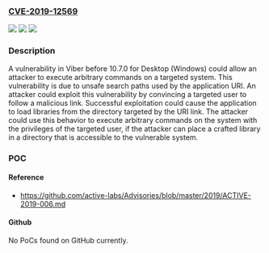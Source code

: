 ### [CVE-2019-12569](https://cve.mitre.org/cgi-bin/cvename.cgi?name=CVE-2019-12569)
![](https://img.shields.io/static/v1?label=Product&message=n%2Fa&color=blue)
![](https://img.shields.io/static/v1?label=Version&message=n%2Fa&color=blue)
![](https://img.shields.io/static/v1?label=Vulnerability&message=n%2Fa&color=brighgreen)

### Description

A vulnerability in Viber before 10.7.0 for Desktop (Windows) could allow an attacker to execute arbitrary commands on a targeted system. This vulnerability is due to unsafe search paths used by the application URI. An attacker could exploit this vulnerability by convincing a targeted user to follow a malicious link. Successful exploitation could cause the application to load libraries from the directory targeted by the URI link. The attacker could use this behavior to execute arbitrary commands on the system with the privileges of the targeted user, if the attacker can place a crafted library in a directory that is accessible to the vulnerable system.

### POC

#### Reference
- https://github.com/active-labs/Advisories/blob/master/2019/ACTIVE-2019-006.md

#### Github
No PoCs found on GitHub currently.

